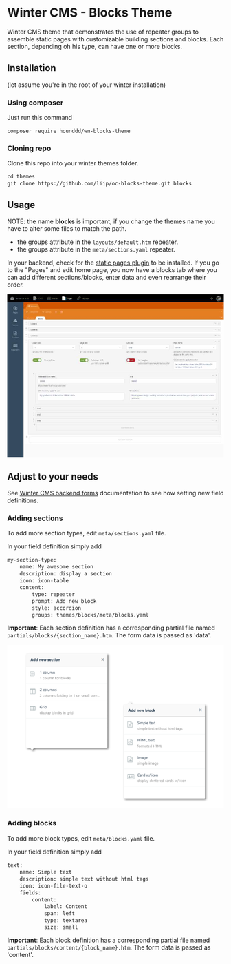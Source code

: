 # Winter CMS - Blocks Theme
Winter CMS theme that demonstrates the use of repeater groups to assemble static pages with customizable building sections and blocks.
Each section, depending oh his type, can have one or more blocks.
## Installation
(let assume you're in the root of your winter installation)
### Using composer
Just run this command
```
composer require hounddd/wn-blocks-theme
```

### Cloning repo
Clone this repo into your winter themes folder.

```
cd themes
git clone https://github.com/liip/oc-blocks-theme.git blocks
```
## Usage
NOTE: the name **blocks** is important, if you change the themes name you have to alter some files to match the path.
 - the groups attribute in the `layouts/default.htm` repeater.
 - the groups attribute in the `meta/sections.yaml` repeater.


In your backend, check for the [static pages plugin](https://github.com/wintercms/wn-pages-plugin) to be installed. If you go to the "Pages" and edit home page, you now have a blocks tab where you can add different sections/blocks, enter data and even rearrange their order.

![static pages example](assets/images/blocks.jpg)

## Adjust to your needs
See [Winter CMS backend forms](https://wintercms.com/docs/backend/forms) documentation to see how setting new field definitions.
### Adding sections
To add more section types, edit `meta/sections.yaml` file.

In your field definition simply add
```
my-section-type:
    name: My awesome section
    description: display a section
    icon: icon-table
    content:
        type: repeater
        prompt: Add new block
        style: accordion
        groups: themes/blocks/meta/blocks.yaml
```
**Important**: Each section definition has a corresponding partial file named `partials/blocks/{section_name}.htm`.  The form data is passed as 'data'.

![static pages example](assets/images/blocks-menus.png)

### Adding blocks
To add more block types, edit `meta/blocks.yaml` file.

In your field definition simply add
```
text:
    name: Simple text
    description: simple text without html tags
    icon: icon-file-text-o
    fields:
        content:
            label: Content
            span: left
            type: textarea
            size: small
```
**Important**: Each block definition has a corresponding partial file named `partials/blocks/content/{block_name}.htm`.  The form data is passed as 'content'.





